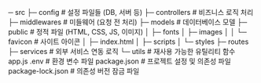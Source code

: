 ─ src
 ├─ config # 설정 파일들 (DB, 서버 등)
 ├─ controllers # 비즈니스 로직 처리
 ├─ middlewares # 미들웨어 (요청 전 처리)
 ├─ models # 데이터베이스 모델
 ├─ public # 정적 파일 (HTML, CSS, JS, 이미지)
 │   ├─ fonts
 │   ├─ images
 │   │   └─ favicon # 사이트 아이콘
 │   ├─ index.html
 │   ├─ scripts
 │   └─ styles
 ├─ routes
 ├─ services # 외부 서비스 연동 로직
 └─ utils # 재사용 가능한 유틸리티 함수
app.js
.env # 환경 변수 파일
package.json # 프로젝트 설정 및 의존성 파일
package-lock.json # 의존성 버전 잠금 파일